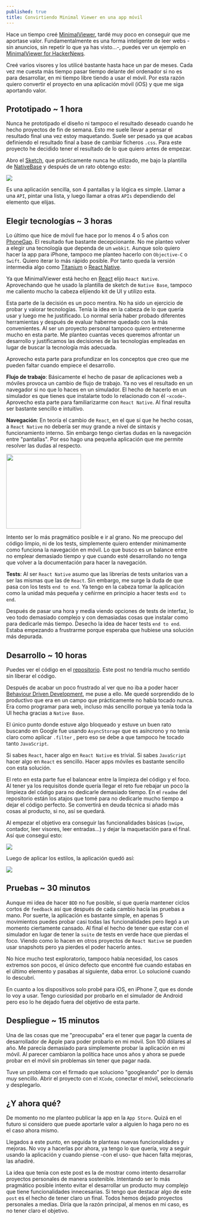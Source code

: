 ```yaml
---
published: true
title: Convirtiendo Minimal Viewer en una app móvil
---
```

Hace un tiempo creé [MinimalViewer](https://github.com/MiguelBel/MinimalViewer), tardé muy poco en conseguir que me aportase valor. Fundamentalmente es una forma inteligente de leer webs -sin anuncios, sin repetir lo que ya has visto...-, puedes ver un ejemplo en [MinimalViewer for HackerNews](http://www.minimalviewer.com/viewers/hackernews). 

Creé varios visores y los utilicé bastante hasta hace un par de meses. Cada vez me cuesta más tiempo pasar tiempo delante del ordenador si no es para desarrollar, en mi tiempo libre tiendo a usar el móvil. Por esta razón quiero convertir el proyecto en una aplicación móvil (iOS) y que me siga aportando valor.

## Prototipado ~ 1 hora

Nunca he prototipado el diseño ni tampoco el resultado deseado cuando he hecho proyectos de fin de semana. Esto me suele llevar a pensar el resultado final una vez estoy maquetando. Suele ser pesado ya que acabas definiendo el resultado final a base de cambiar ficheros `.css`. Para este proyecto he decidido tener el resultado de lo que quiero antes de empezar.

Abro el [Sketch](https://www.sketchapp.com/), que prácticamente nunca he utilizado, me bajo la plantilla de [NativeBase](https://nativebase.io/) y después de un rato obtengo esto:

![](http://i.imgur.com/l8gT15u.png)

Es una aplicación sencilla, son 4 pantallas y la lógica es simple. Llamar a una `API`, pintar una lista, y luego llamar a otras `APIs` dependiendo del elemento que elijas. 

## Elegir tecnologías ~ 3 horas

Lo último que hice de móvil fue hace por lo menos 4 o 5 años con [PhoneGap](http://phonegap.com/). El resultado fue bastante decepcionante. No me planteo volver a elegir una tecnología que dependa de un `webkit`. Aunque solo quiero hacer la app para iPhone, tampoco me planteo hacerlo con `Objective-C` o `Swift`. Quiero iterar lo más rápido posible. Por tanto queda la versión intermedia algo como [Titanium](https://www.appcelerator.com/mobile-app-development-products/) o [React Native]([https://facebook.github.io/react-native/). 

Ya que MinimalViewer está hecho en [React](https://facebook.github.io/react/) elijo `React Native`. Aprovechando que he usado la plantilla de sketch de `Native Base`, tampoco me caliento mucho la cabeza elijiendo kit de UI y utilizo esta.

Esta parte de la decisión es un poco mentira. No ha sido un ejercicio de probar y valorar tecnologías. Tenía la idea en la cabeza de lo que quería usar y luego me he justificado. Lo normal sería haber probado diferentes herramientas y después de evaluar haberme quedado con la más convenientes. Al ser un proyecto personal tampoco quiero entretenerme mucho en esta parte. Me planteo cuantas veces queremos afrontar un desarrollo y justificamos las decisiones de las tecnologías empleadas en lugar de buscar la tecnología más adecuada.

Aprovecho esta parte para profundizar en los conceptos que creo que me pueden faltar cuando empiece el desarrollo.

**Flujo de trabajo**: Básicamente el hecho de pasar de aplicaciones web a móviles provoca un cambio de flujo de trabajo. Ya no ves el resultado en un navegador si no que lo haces en un simulador. El hecho de hacerlo en un simulador es que tienes que instalarte todo lo relacionado con él -`xcode`-. Aprovecho esta parte para familiarizarme con `React Native`. Al final resulta ser bastante sencillo e intuitivo.

**Navegación**: En teoría el cambio de `React`, en el que sí que he hecho cosas, a `React Native` no debería ser muy grande a nivel de sintaxis y funcionamiento interno. Sin embargo tengo ciertas dudas en la navegación entre "pantallas". Por eso hago una pequeña aplicación que me permite resolver las dudas al respecto. 

<img src="http://i.imgur.com/EWQmWXR.gif" width="200">

Intento ser lo más pragmático posible e ir al grano. No me preocupo del código limpio, ni de los tests, simplemente quiero entender minimamente como funciona la navegación en móvil. Lo que busco es un balance entre no emplear demasiado tiempo y que cuando esté desarrollando no tenga que volver a la documentación para hacer la navegación.

**Tests**: Al ser `React Native` asumo que las librerías de tests unitarios van a ser las mismas que las de `React`. Sin embargo, me surge la duda de que pasa con los tests `end to end`. Ya tengo en la cabeza tomar la aplicación como la unidad más pequeña y ceñirme en principio a hacer tests `end to end`. 

Después de pasar una hora y media viendo opciones de tests de interfaz, lo veo todo demasiado complejo y con demasiadas cosas que instalar como para dedicarle más tiempo. Desecho la idea de hacer tests `end to end`. Estaba empezando a frustrarme porque esperaba que hubiese una solución más depurada.

## Desarrollo ~ 10 horas

Puedes ver el código en el [repositorio](https://github.com/MiguelBel/MinimalViewerMobile). Este post no tendría mucho sentido sin liberar el código.

Después de acabar un poco frustrado al ver que no iba a poder hacer [Behaviour Driven Development](https://en.wikipedia.org/wiki/Behavior-driven_development), me puse a ello. Me quedé sorprendido de lo productivo que era en un campo que prácticamente no había tocado nunca. Era como programar para web, incluso más sencillo porque ya tenía toda la UI hecha gracias a `Native Base`.

El único punto donde estuve algo bloqueado y estuve un buen rato buscando en Google fue usando `AsyncStorage` que es asíncrono y no tenía claro como aplicar `.filter` , pero eso se debe a que tampoco he tocado tanto `JavaScript`.

Si sabes `React`, hacer algo en `React Native` es trivial. Si sabes `JavaScript` hacer algo en `React` es sencillo. Hacer apps móviles es bastante sencillo con esta solución.

El reto en esta parte fue el balancear entre la limpieza del código y el foco. Al tener ya los requisitos donde quería llegar el reto fue rebajar un poco la limpieza del código para no dedicarle demasiado tiempo. En el `readme` del repositorio están los atajos que tomé para no dedicarle mucho tiempo a dejar el código perfecto. Se convertirá en deuda técnica si añado más cosas al producto, si no, así se quedará.

Al empezar el objetivo era conseguir las funcionalidades básicas (`swipe`, contador, leer visores, leer entradas...) y dejar la maquetación para el final. Así que conseguí esto:

![](http://i.imgur.com/USY1DTW.gif)

Luego de aplicar los estilos, la aplicación quedó así:

![](http://i.imgur.com/NoZSQ4e.gif)

## Pruebas ~ 30 minutos

Aunque mi idea de hacer `BDD` no fue posible, sí que quería mantener ciclos cortos de `feedback` así que después de cada cambio hacía las pruebas a mano. Por suerte, la aplicación es bastante simple, en apenas 5 movimientos puedes probar casi todas las funcionalidades pero llegó a un momento ciertamente cansado. Al final el hecho de tener que estar con el simulador en lugar de tener la `suite` de tests en verde hace que pierdas el foco. Viendo como lo hacen en otros proyectos de `React Native` se pueden usar snapshots pero ya pierdes el poder hacerlo antes.

No hice mucho test exploratorio, tampoco había necesidad, los casos extremos son pocos, el único defecto que encontré fue cuando estabas en el último elemento y pasabas al siguiente, daba error. Lo solucioné cuando lo descubrí.

En cuanto a los dispositivos solo probé para iOS, en iPhone 7, que es donde lo voy a usar. Tengo curiosidad por probarlo en el simulador de Android pero eso lo he dejado fuera del objetivo de esta parte.

## Despliegue ~ 15 minutos

Una de las cosas que me "preocupaba" era el tener que pagar la cuenta de desarrollador de Apple para poder probarlo en mi móvil. Son 100 dólares al año. Me parecía demasiado para simplemente probar la aplicación en mi móvil. Al parecer cambiaron la política hace unos años y ahora se puede probar en el móvil sin problemas sin tener que pagar nada.

Tuve un problema con el firmado que soluciono "googleando" por lo demás muy sencillo. Abrir el proyecto con el `XCode`, conectar el móvil, seleccionarlo y desplegarlo.

## ¿Y ahora qué?

De momento no me planteo publicar la app en la `App Store`. Quizá en el futuro si considero que puede aportarle valor a alguien lo haga pero no es el caso ahora mismo.

Llegados a este punto, en seguida te planteas nuevas funcionalidades y mejoras. No voy a hacerlas por ahora, ya tengo lo que quería, voy a seguir usando la aplicación y cuando piense -con el uso- que hacen falta mejoras, las añadiré.

La idea que tenía con este post es la de mostrar como intento desarrollar proyectos personales de manera sostenible. Intentando ser lo más pragmático posible intento evitar el desarrollar un producto muy complejo que tiene funcionalidades innecesarias. Si tengo que destacar algo de este `post` es el hecho de tener claro un final. Todos hemos dejado proyectos personales a medias. Diría que la razón principal, al menos en mi caso, es no tener claro el objetivo. 